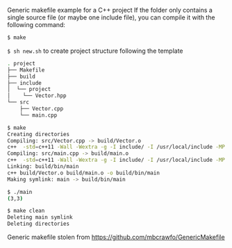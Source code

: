 Generic makefile example for a C++ project
If the folder only contains a single source file (or maybe one include file), you can compile it with the following command:
```bash
$ make
```
`$ sh new.sh` to create project structure following the template

```bash
. project
├── Makefile
├── build
├── include
│  └── project
│    └── Vector.hpp
└── src
    ├── Vector.cpp
    └── main.cpp
```
```bash
$ make
Creating directories
Compiling: src/Vector.cpp -> build/Vector.o
c++  -std=c++11 -Wall -Wextra -g -I include/ -I /usr/local/include -MP -MMD -c src/Vector.cpp -o build/Vector.o
Compiling: src/main.cpp -> build/main.o
c++  -std=c++11 -Wall -Wextra -g -I include/ -I /usr/local/include -MP -MMD -c src/main.cpp -o build/main.o
Linking: build/bin/main
c++ build/Vector.o build/main.o -o build/bin/main
Making symlink: main -> build/bin/main

$ ./main
(3,3)

$ make clean
Deleting main symlink
Deleting directories
```
Generic makefile stolen from https://github.com/mbcrawfo/GenericMakefile